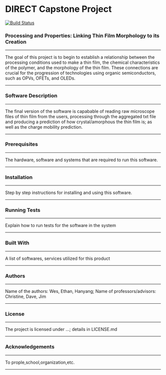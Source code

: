 # DIRECT Capstone Project
[![Build Status](https://travis-ci.org/wfqethan/Capstone.svg?branch=master)](https://travis-ci.org/wfqethan/Capstone)
### Processing and Properties: Linking Thin Film Morphology to its Creation

***

The goal of this project is to begin to establish a relationship between the processing conditions used to make a thin film, the chemical characteristics of the polymer, and the morphology of the thin film. These connections are crucial for the progression of technologies using organic semiconductors, such as OPVs, OFETs, and OLEDs.

***
### Software Description

***

The final version of the software is capabable of reading raw microscope files of thin film from the users, processing through the aggregated txt file and producing a prediction of how crystal/amorphous the 
thin film is; as well as the charge mobility prediction.

***
### Prerequisites

***

The hardware, software and systems that are required to run this software.

***
### Installation

***

Step by step instructions for installing and using this software.

***
### Running Tests

***

Explain how to run tests for the software in the system

***
### Built With

***

A list of softwares, services utilized for this product

***
### Authors

***

Name of the authors: Wes, Ethan, Hanyang; 
Name of professors/advisors: Christine, Dave, Jim

***
### License

***

The project is licensed under ...; details in LICENSE.md

***
### Acknowledgements

***

To prople,school,organization,etc.

***